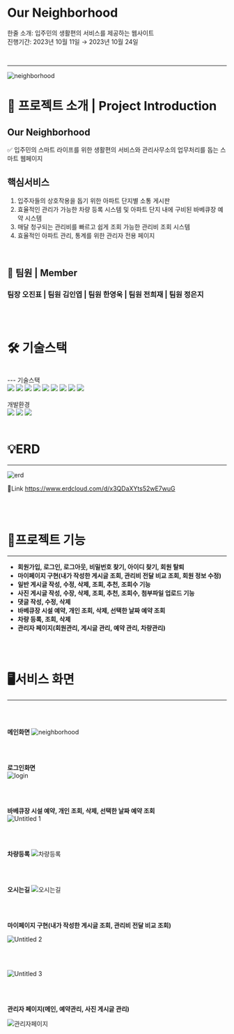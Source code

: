 # Our Neighborhood

한줄 소개: 입주민의 생활편의 서비스를 제공하는 웹사이트 <br>
진행기간: 2023년 10월 11일 → 2023년 10월 24일

<br>

---

![neighborhood](https://github.com/Afdddd/Our_Neighborhood/assets/109032883/28674f29-8cfe-4e16-be66-02f808e3e9fc)


# 📖 프로젝트 소개 | Project Introduction
## Our Neighborhood 
✅ 입주민의 스마트 라이프를 위한 생활편의 서비스와 관리사무소의 업무처리를 돕는 스마트 웹페이지

## 핵심서비스

1. 입주자들의 상호작용을 돕기 위한 아파트 단지별 소통 게시판
2. 효율적인 관리가 가능한 차량 등록 시스템 및 아파트 단지 내에 구비된 바베큐장 예약 시스템
3. 매달 청구되는 관리비를 빠르고 쉽게 조회 가능한 관리비 조회 시스템
4. 효율적인 아파트 관리, 통계를 위한 관리자 전용 페이지 

<br>

## 🙂 팀원 | Member
### 팀장 오진표 | 팀원 김인엽 | 팀원 한영욱 | 팀원 전희재 | 팀원 정은지 
<br><br>

# 🛠 기술스택
<br>
---
기술스택
<div>
  <img src="https://img.shields.io/badge/java-007396?style=for-the-badge&logo=java&logoColor=white">
  <img src="https://img.shields.io/badge/jsp-004027?style=for-the-badge&logo=jameson&logoColor=white">
  <img src="https://img.shields.io/badge/javascript-F7DF1E?style=for-the-badge&logo=javascript&logoColor=black"> 
  <img src="https://img.shields.io/badge/jquery-0769AD?style=for-the-badge&logo=jquery&logoColor=white">
  <img src="https://img.shields.io/badge/oracle-F80000?style=for-the-badge&logo=oracle&logoColor=white"> 
  <img src="https://img.shields.io/badge/mybatis-0C0C0E?style=for-the-badge&logo=bookmyshow&logoColor=white">
  <img src="https://img.shields.io/badge/bootstrap-7952B3?style=for-the-badge&logo=bootstrap&logoColor=white">
  <img src="https://img.shields.io/badge/apache tomcat-F8DC75?style=for-the-badge&logo=apachetomcat&logoColor=white">
  <img src="https://img.shields.io/badge/jsp-004027?style=for-the-badge&logo=jameson&logoColor=white">
</div>
<br>
개발환경
<div>
  <img src="https://img.shields.io/badge/Visual Studio Code-007ACC?style=for-the-badge&logo=Visual Studio Code&logoColor=white">
  <img src="https://img.shields.io/badge/eclipseide-2C2255?style=for-the-badge&logo=eclipseide&logoColor=white">
  <img src="https://img.shields.io/badge/slack-4A154B?style=for-the-badge&logo=slack&logoColor=white">
</div>
<br>

# 💡ERD
---
![erd](https://github.com/Afdddd/Our_Neighborhood/assets/109032883/c0d5ced2-dec9-4ed1-a35a-479fe8a4b0c4)

🔗Link https://www.erdcloud.com/d/x3QDaXYts52wE7wuG


<br>
<br>

# 📜프로젝트 기능

---

- **회원가입, 로그인, 로그아웃, 비밀번호 찾기, 아이디 찾기, 회원 탈퇴**
- **마이페이지 구현(내가 작성한 게시글 조회, 관리비 전달 비교 조회, 회원 정보 수정)**
- **일반 게시글 작성, 수정, 삭제, 조회, 추천, 조회수 기능**
- **사진 게시글 작성, 수장, 삭제, 조회, 추천, 조회수, 첨부파일 업로드 기능**
- **댓글 작성, 수정, 삭제**
- **바베큐장 시설 예약, 개인 조회, 삭제, 선택한 날짜 예약 조회**
- **차량 등록, 조회, 삭제**
- **관리자 페이지(회원관리, 게시글 관리, 예약 관리, 차량관리)**


<br>
<br>

# 🖥️서비스 화면

---

<br>
<br>

**메인화면**
![neighborhood](https://github.com/Afdddd/Our_Neighborhood/assets/109032883/28674f29-8cfe-4e16-be66-02f808e3e9fc)


<br>
<br>

**로그인화면** <br>
![login](https://github.com/Afdddd/Our_Neighborhood/assets/109032883/5152ee3e-28e8-48fd-8ab5-afb2a982aa20)


<br>
<br>

**바베큐장 시설 예약, 개인 조회, 삭제, 선택한 날짜 예약 조회** <br>
![Untitled 1](https://github.com/Afdddd/Our_Neighborhood/assets/109032883/8b12d4dd-d998-45c9-904a-a93e9737d150)


<br>
<br>

**차량등록**
![차량등록](https://github.com/Afdddd/Our_Neighborhood/assets/109032883/fdfa44d4-82e3-4265-9aee-8e1999a0a702)


<br>
<br>

**오시는길**
![오시는길](https://github.com/Afdddd/Our_Neighborhood/assets/109032883/4f19445b-3464-42ef-8c59-e225c5da80d3)


<br>
<br>

**마이페이지 구현(내가 작성한 게시글 조회, 관리비 전달 비교 조회)**

![Untitled 2](https://github.com/Afdddd/Our_Neighborhood/assets/109032883/009c8357-6f27-4434-9b17-41817f15c506)


<br>
<br>

![Untitled 3](https://github.com/Afdddd/Our_Neighborhood/assets/109032883/b39379e2-07cc-4b1e-b195-78d1d1f5e5e3)


<br>
<br>


**관리자 페이지(메인, 예약관리, 사진 게시글 관리)**

![관리자페이지](https://github.com/Afdddd/Our_Neighborhood/assets/109032883/66cfe88d-8be0-4068-a6bb-69e429356b1a)








